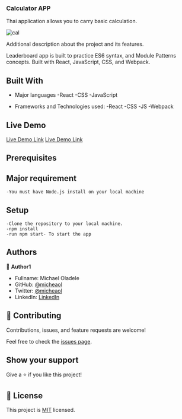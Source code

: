 ### Calculator APP

Thai application allows you to carry basic calculation.

![cal](https://user-images.githubusercontent.com/10332499/143489643-6c1f8db0-3187-4904-a24c-e50ac7022219.PNG)

Additional description about the project and its features.

Leaderboard app is built to practice ES6 syntax, and Module Patterns concepts. Built with React, JavaScript, CSS, and Webpack.

## Built With

- Major languages
    -React
    -CSS
    -JavaScript
    

- Frameworks and Technologies used:
    -React
    -CSS
    -JS
    -Webpack
    
## Live Demo

[Live Demo Link](https://math-magicians-project.netlify.app/)
[Live Demo Link](https://pacific-woodland-60841.herokuapp.com/)

   
## Prerequisites 

## Major requirement
    -You must have Node.js install on your local machine
    
    
## Setup
    
    -Clone the repository to your local machine.
    -npm install
    -run npm start- To start the app
    


## Authors

👤 **Author1**

- Fullname: Michael Oladele
- GitHub: [@micheaol](https://github.com/micheaol)
- Twitter: [@micheaol](https://twitter.com/micheaol)
- LinkedIn: [LinkedIn](https://linkedin.com/in/micheaol80)


## 🤝 Contributing

Contributions, issues, and feature requests are welcome!

Feel free to check the [issues page](../../issues/).

## Show your support

Give a ⭐️ if you like this project!


## 📝 License

This project is [MIT](./MIT.md) licensed.
